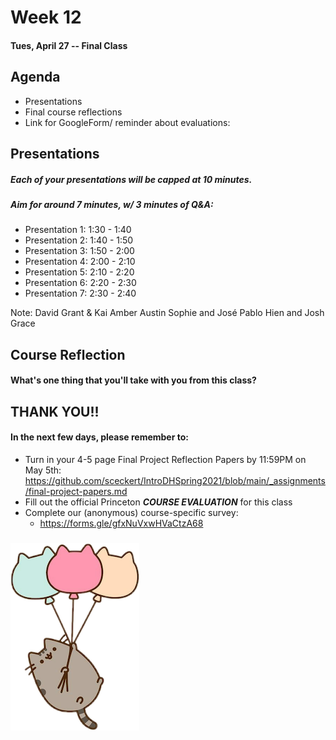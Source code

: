 # Week 12

#### Tues, April 27 -- Final Class



## Agenda

- Presentations
- Final course reflections
- Link for GoogleForm/ reminder about evaluations:



## Presentations

##### Each of your presentations will be capped at 10 minutes.   
##### Aim for around 7 minutes, w/ 3 minutes of Q&A: 

* Presentation 1: 1:30 - 1:40
* Presentation 2: 1:40 - 1:50
* Presentation 3: 1:50 - 2:00
* Presentation 4: 2:00 - 2:10
* Presentation 5: 2:10 - 2:20
* Presentation 6: 2:20 - 2:30
* Presentation 7: 2:30 - 2:40

Note:
David
Grant & Kai
Amber
Austin
Sophie and José Pablo
Hien and Josh
Grace



## Course Reflection 

#### What's one thing that you'll take with you from this class? 



## THANK YOU!!

#### In the next few days, please remember to: 
- Turn in your 4-5 page Final Project Reflection Papers by 11:59PM on May 5th: https://github.com/sceckert/IntroDHSpring2021/blob/main/_assignments/final-project-papers.md
- Fill out the official Princeton ***COURSE EVALUATION*** for this class
- Complete our (anonymous) course-specific survey:
	- https://forms.gle/gfxNuVxwHVaCtzA68

### ![images](../images/pusheen-balloons.png)

